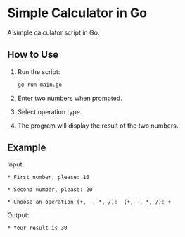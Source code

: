 # Simple Calculator in Go

A simple calculator script in Go.

## How to Use

1. Run the script:
    ```bash
    go run main.go
    ```

2. Enter two numbers when prompted.

3. Select operation type. 

4. The program will display the result of the two numbers.

## Example

Input: 

    * First number, please: 10 
    
    * Second number, please: 20
    
    * Choose an operation (+, -, *, /):  (+, -, *, /): +


Output: 

    * Your result is 30



